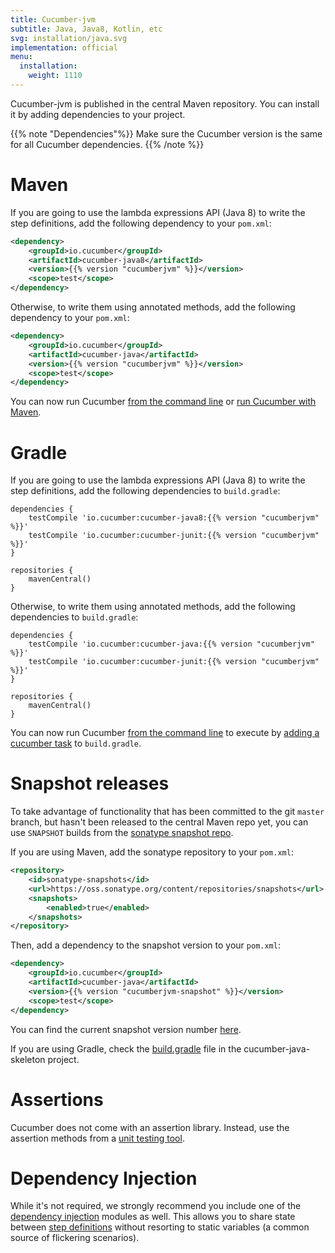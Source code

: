 ```yaml
---
title: Cucumber-jvm
subtitle: Java, Java8, Kotlin, etc
svg: installation/java.svg
implementation: official
menu:
  installation:
    weight: 1110
---
```

Cucumber-jvm is published in the central Maven repository.
You can install it by adding dependencies to your project.

{{% note "Dependencies"%}}
Make sure the Cucumber version is the same for all Cucumber dependencies.
{{% /note %}}

# Maven

If you are going to use the lambda expressions API (Java 8) to write the step
definitions, add the following dependency to your  `pom.xml`:

```xml
<dependency>
    <groupId>io.cucumber</groupId>
    <artifactId>cucumber-java8</artifactId>
    <version>{{% version "cucumberjvm" %}}</version>
    <scope>test</scope>
</dependency>
```

Otherwise, to write them using annotated methods, add the following dependency to your  `pom.xml`:

```xml
<dependency>
    <groupId>io.cucumber</groupId>
    <artifactId>cucumber-java</artifactId>
    <version>{{% version "cucumberjvm" %}}</version>
    <scope>test</scope>
</dependency>
```

You can now run Cucumber [from the command line](/cucumber/api/#from-the-command-line) or [run Cucumber with Maven](/tools-java/#maven).

# Gradle

If you are going to use the lambda expressions API (Java 8) to write the step
definitions, add the following dependencies to `build.gradle`:

```
dependencies {
    testCompile 'io.cucumber:cucumber-java8:{{% version "cucumberjvm" %}}'
    testCompile 'io.cucumber:cucumber-junit:{{% version "cucumberjvm" %}}'
}

repositories {
    mavenCentral()
}
```

Otherwise, to write them using annotated methods, add the following dependencies to `build.gradle`:

```
dependencies {
    testCompile 'io.cucumber:cucumber-java:{{% version "cucumberjvm" %}}'
    testCompile 'io.cucumber:cucumber-junit:{{% version "cucumberjvm" %}}'
}

repositories {
    mavenCentral()
}
```

You can now run Cucumber [from the command line](/cucumber/api/#from-the-command-line) to execute by [adding a cucumber task](/tools-java/#gradle) to `build.gradle`.

# Snapshot releases

To take advantage of functionality that has been committed to the git `master` branch, but hasn't been released to the central Maven repo yet, you can use `SNAPSHOT` builds from the [sonatype snapshot repo](https://oss.sonatype.org/content/repositories/snapshots/io/cucumber/).

If you are using Maven, add the sonatype repository to your `pom.xml`:

```xml
<repository>
    <id>sonatype-snapshots</id>
    <url>https://oss.sonatype.org/content/repositories/snapshots</url>
    <snapshots>
        <enabled>true</enabled>
    </snapshots>
</repository>
```

Then, add a dependency to the snapshot version to your `pom.xml`:

```xml
<dependency>
    <groupId>io.cucumber</groupId>
    <artifactId>cucumber-java</artifactId>
    <version>{{% version "cucumberjvm-snapshot" %}}</version>
    <scope>test</scope>
</dependency>
```

You can find the current snapshot version number [here](https://github.com/cucumber/cucumber-jvm/blob/master/pom.xml).

If you are using Gradle, check the [build.gradle](https://github.com/cucumber/cucumber-java-skeleton/blob/master/build.gradle) file in the cucumber-java-skeleton project.

# Assertions

Cucumber does not come with an assertion library. Instead, use the assertion methods
from a [unit testing tool](/cucumber/checking-assertions/#java).

# Dependency Injection

While it's not required, we strongly recommend you include one of the
[dependency injection](/cucumber/state/#dependency-injection) modules as well. This allows
you to share state between [step definitions](/cucumber/api/#step-definitions)
without resorting to static variables (a common source of flickering scenarios).
